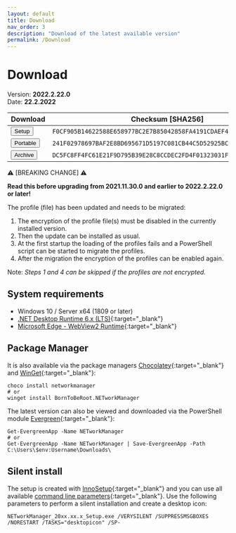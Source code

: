 ```yaml
---
layout: default
title: Download
nav_order: 3
description: "Download of the latest available version"
permalink: /Download
---
```


# Download

Version: **2022.2.22.0** <br>
Date: **22.2.2022**

| Download | Checksum [SHA256] |
|---|---|
| <a href='https://github.com/BornToBeRoot/NETworkManager/releases/download/2022.2.22.0/NETworkManager_2022.2.22.0_Setup.exe' target='_blank'><button type="button" name="button" class="btn">Setup</button></a> | `F0CF905B14622588E658977BC2E7B85042858FA4191CDAEF4F84C1BAE2DC9311` |
| <a href='https://github.com/BornToBeRoot/NETworkManager/releases/download/2022.2.22.0/NETworkManager_2022.2.22.0_Portable.zip' target='_blank'><button type="button" name="button" class="btn">Portable</button></a> | `241F02978697BAF2E8BD695671D5197C081CB44C5D52925BC30CC3CECF0A4592` |
| <a href='https://github.com/BornToBeRoot/NETworkManager/releases/download/2022.2.22.0/NETworkManager_2022.2.22.0_Archive.zip' target='_blank'><button type="button" name="button" class="btn">Archive</button></a> | `DC5FC8FF4FC61E21F9D795B39E28C8CCDEC2FD4F01323031F27D691A93563CF8` |

:warning: [BREAKING CHANGE] :warning:

**Read this before upgrading from 2021.11.30.0 and earlier to 2022.2.22.0 or later!**

The profile (file) has been updated and needs to be migrated:
1. The encryption of the profile file(s) must be disabled in the currently installed version.
2. Then the update can be installed as usual.
3. At the first startup the loading of the profiles fails and a PowerShell script can be started to migrate the profiles.
4. After the migration the encryption of the profiles can be enabled again.

Note: _Steps 1 and 4 can be skipped if the profiles are not encrypted._

## System requirements
- Windows 10 / Server x64 (1809 or later)
- [.NET Desktop Runtime 6.x (LTS)](https://dotnet.microsoft.com/download/dotnet/6.0){:target="_blank"}
- [Microsoft Edge - WebView2 Runtime](https://developer.microsoft.com/en-us/microsoft-edge/webview2/){:target="_blank"}

## Package Manager
It is also available via the package managers [Chocolatey](https://chocolatey.org/packages/NETworkManager){:target="_blank"} and [WinGet](https://github.com/microsoft/winget-pkgs/tree/master/manifests/b/BornToBeRoot/NETworkManager/){:target="_blank"}:

```
choco install networkmanager
# or
winget install BornToBeRoot.NETworkManager
```

The latest version can also be viewed and downloaded via the PowerShell module [Evergreen](https://github.com/aaronparker/evergreen){:target="_blank"}:

```
Get-EvergreenApp -Name NETworkManager
# or
Get-EvergreenApp -Name NETworkManager | Save-EvergreenApp -Path C:\Users\$env:Username\Downloads\
```

## Silent install
The setup is created with [InnoSetup](https://jrsoftware.org/isinfo.php){:target="_blank"} and you can use all available [command line parameters](https://jrsoftware.org/ishelp/index.php?topic=setupcmdline){:target="_blank"}. Use the following parameters to perform a silent installation and create a desktop icon:

```
NETworkManager_20xx.xx.x_Setup.exe /VERYSILENT /SUPPRESSMSGBOXES /NORESTART /TASKS="desktopicon" /SP-
```
